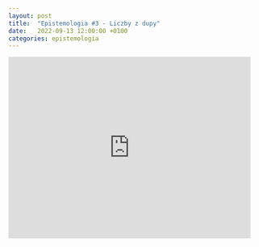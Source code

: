 ```yaml
---
layout: post
title:  "Epistemologia #3 - Liczby z dupy"
date:   2022-09-13 12:00:00 +0100
categories: epistemologia
---
```


<iframe width="480" height="360" src="http://www.youtube.com/embed/DPO44zehkOw" frameborder="0"> </iframe>
